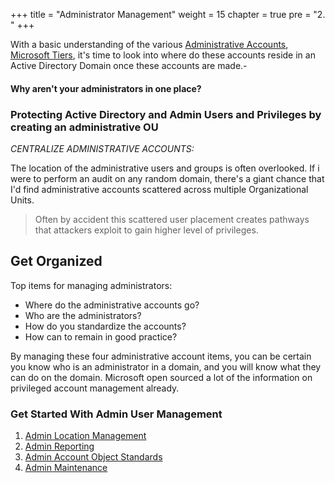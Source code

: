 +++
title = "Administrator Management"
weight = 15
chapter = true
pre = "2. "
+++

With a basic understanding of the various [Administrative Accounts](adminaccounts), [Microsoft Tiers](tiers), it's time to look into where do these accounts reside in an Active Directory Domain once these accounts are made.-


#### Why aren't your administrators in one place?

### Protecting Active Directory and Admin Users and Privileges by creating an administrative OU
 
*CENTRALIZE ADMINISTRATIVE ACCOUNTS:*

The location of the administrative users and groups is often overlooked. If i were to perform an audit on any random domain, there's a giant chance that I'd find administrative accounts scattered across multiple Organizational Units. 

> Often by accident this scattered user placement creates pathways that attackers exploit to gain higher level of privileges.

## Get Organized
<!-- i think each one of these below is good enough topic for a post -->
Top items for managing administrators:
- Where do the administrative accounts go?
- Who are the administrators?
- How do you standardize the accounts?
- How can to remain in good practice?
 
By managing these four administrative account items, you can be certain you know who is an administrator in a domain, and you will know what they can do on the domain. 
Microsoft open sourced a lot of the information on privileged account management already.

### Get Started With Admin User Management
1. [Admin Location Management](admin_ou)
2. [Admin Reporting](admin_reports)
3. [Admin Account Object Standards](admin_standards)
4. [Admin Maintenance](admin_maintenance)
